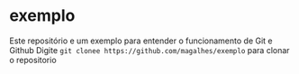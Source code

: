 # exemplo

Este repositório e um exemplo para entender o funcionamento de Git e Github
Digite `git clonee https://github.com/magalhes/exemplo` para clonar o repositorio

